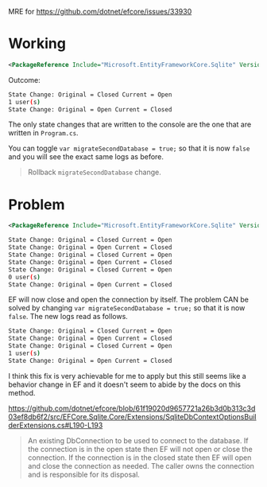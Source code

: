 MRE for https://github.com/dotnet/efcore/issues/33930

# Working
```xml
<PackageReference Include="Microsoft.EntityFrameworkCore.Sqlite" Version="7.0.20" />
```

Outcome:
```bash
State Change: Original = Closed Current = Open
1 user(s)
State Change: Original = Open Current = Closed
```

The only state changes that are written to the console are the one that are written in `Program.cs`.

You can toggle `var migrateSecondDatabase = true;` so that it is now `false` and you will see the exact same logs as before. 

> Rollback `migrateSecondDatabase` change.

# Problem
```xml
<PackageReference Include="Microsoft.EntityFrameworkCore.Sqlite" Version="8.0.6" />
```

```bash
State Change: Original = Closed Current = Open
State Change: Original = Open Current = Closed
State Change: Original = Closed Current = Open
State Change: Original = Open Current = Closed
State Change: Original = Closed Current = Open
0 user(s)
State Change: Original = Open Current = Closed
```

EF will now close and open the connection by itself. The problem CAN be solved by changing `var migrateSecondDatabase = true;` so that it is now `false`. The new logs read as follows.

```bash
State Change: Original = Closed Current = Open
State Change: Original = Open Current = Closed
State Change: Original = Closed Current = Open
1 user(s)
State Change: Original = Open Current = Closed
```

I think this fix is very achievable for me to apply but this still seems like a behavior change in EF and it doesn't seem to abide by the docs on this method.

https://github.com/dotnet/efcore/blob/61f19020d9657721a26b3d0b313c3d03ef8db6f2/src/EFCore.Sqlite.Core/Extensions/SqliteDbContextOptionsBuilderExtensions.cs#L190-L193

> An existing DbConnection to be used to connect to the database. If the connection is in the open state then EF will not open or close the connection. If the connection is in the closed state then EF will open and close the connection as needed. The caller owns the connection and is responsible for its disposal.